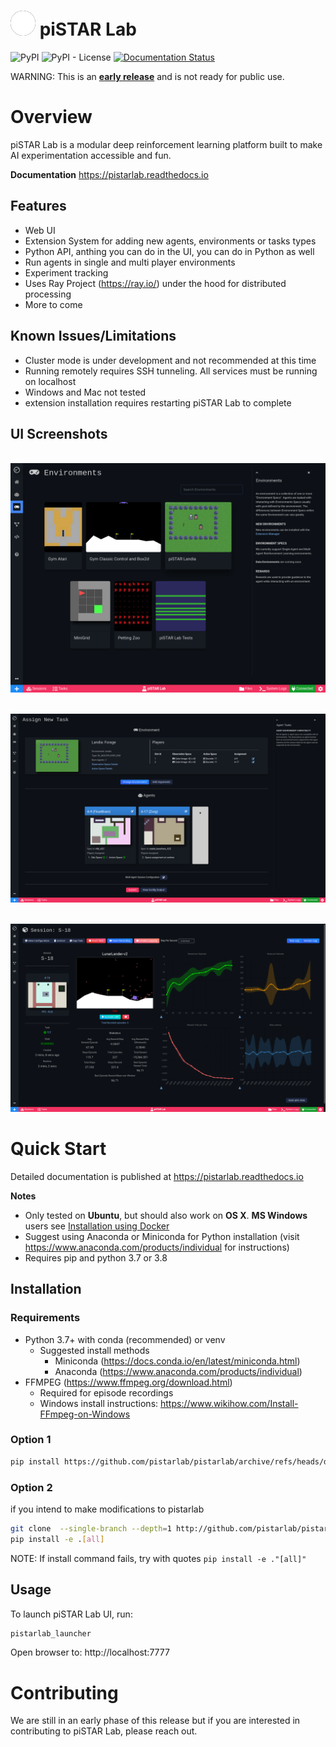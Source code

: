 

# <img src="docs/source/images/pistar_edit_w.png" style="background-color: rgb(2, 2, 2);border-radius: 50%;" alt="agent home" width="40"/> piSTAR Lab  

![PyPI](https://img.shields.io/pypi/v/pistarlab) 
![PyPI - License](https://img.shields.io/pypi/l/pistarlab) 
[![Documentation Status](https://readthedocs.org/projects/pistarlab/badge/?version=latest)](https://pistarlab.readthedocs.io/en/latest/?badge=latest)

WARNING: This is an <u>**early release**</u> and is not ready for public use.

# Overview

piSTAR Lab is a modular deep reinforcement learning platform built to make AI experimentation accessible and fun.

**Documentation** https://pistarlab.readthedocs.io

## Features
* Web UI
* Extension System for adding new agents, environments or tasks types
* Python API, anthing you can do in the UI, you can do in Python as well
* Run agents in single and multi player environments
* Experiment tracking
* Uses Ray Project (https://ray.io/) under the hood for distributed processing
* More to come

## Known Issues/Limitations
- Cluster mode is under development and not recommended at this time
- Running remotely requires SSH tunneling. All services must be running on localhost
- Windows and Mac not tested
- extension installation requires restarting piSTAR Lab to complete

## UI Screenshots

<br/> <img src="docs/source/images/envs.png" alt="agent home" width="600"/>  <br/>

<br/> <img src="docs/source/images/assign_multi_agent_envs.png" alt="agent home" width="600"/>  <br/>

<br/> <img src="docs/source/images/agent_training1.png" alt="agent home" width="600"/>  <br/>



# Quick Start 
Detailed documentation is published at https://pistarlab.readthedocs.io

**Notes**
* Only tested on **Ubuntu**, but should also work on **OS X**. **MS Windows** users see [Installation using Docker](#Installation-using-Docker)
* Suggest using Anaconda or Miniconda for Python installation (visit https://www.anaconda.com/products/individual for instructions)
* Requires pip and python 3.7 or 3.8

## Installation

### Requirements

* Python 3.7+ with conda (recommended) or venv
    * Suggested install methods
        * Miniconda (https://docs.conda.io/en/latest/miniconda.html) 
        * Anaconda (https://www.anaconda.com/products/individual)
* FFMPEG (https://www.ffmpeg.org/download.html)
    * Required for episode recordings
    * Windows install instructions: https://www.wikihow.com/Install-FFmpeg-on-Windows


### Option 1
```bash
pip install https://github.com/pistarlab/pistarlab/archive/refs/heads/devl3.zip#egg=pistarlab[all]
```

### Option 2
if you intend to make modifications to pistarlab
```bash
git clone  --single-branch --depth=1 http://github.com/pistarlab/pistarlab/
pip install -e .[all]
```

NOTE: If install command fails, try with quotes  ```pip install -e ."[all]"```


## Usage

To launch piSTAR Lab UI, run:
```bash
pistarlab_launcher
```

Open browser to: http://localhost:7777


# Contributing

We are still in an early phase of this release but if you are interested in contributing to piSTAR Lab, please reach out.